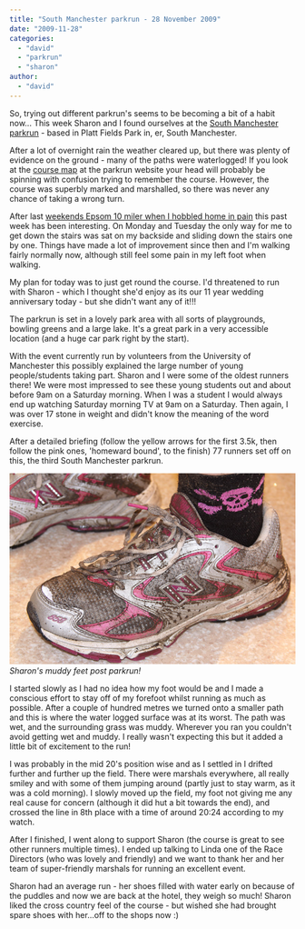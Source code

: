 ```yaml
---
title: "South Manchester parkrun - 28 November 2009"
date: "2009-11-28"
categories: 
  - "david"
  - "parkrun"
  - "sharon"
author: 
  - "david"
---
```


So, trying out different parkrun's seems to be becoming a bit of a habit now... This week Sharon and I found ourselves at the [South Manchester parkrun](http://www.parkrun.org.uk/south-manchester/Home.aspx) - based in Platt Fields Park in, er, South Manchester.

After a lot of overnight rain the weather cleared up, but there was plenty of evidence on the ground - many of the paths were waterlogged! If you look at the [course map](http://www.parkrun.org.uk/south-manchester/Course.aspx) at the parkrun website your head will probably be spinning with confusion trying to remember the course. However, the course was superbly marked and marshalled, so there was never any chance of taking a wrong turn.

After last [weekends Epsom 10 miler when I hobbled home in pain](/2009/11/epsom-10-22-november-2009/) this past week has been interesting. On Monday and Tuesday the only way for me to get down the stairs was sat on my backside and sliding down the stairs one by one. Things have made a lot of improvement since then and I'm walking fairly normally now, although still feel some pain in my left foot when walking.

My plan for today was to just get round the course. I'd threatened to run with Sharon - which I thought she'd enjoy as its our 11 year wedding anniversary today - but she didn't want any of it!!!

The parkrun is set in a lovely park area with all sorts of playgrounds, bowling greens and a large lake. It's a great park in a very accessible location (and a huge car park right by the start).

With the event currently run by volunteers from the University of Manchester this possibly explained the large number of young people/students taking part. Sharon and I were some of the oldest runners there! We were most impressed to see these young students out and about before 9am on a Saturday morning. When I was a student I would always end up watching Saturday morning TV at 9am on a Saturday. Then again, I was over 17 stone in weight and didn't know the meaning of the word exercise.

After a detailed briefing (follow the yellow arrows for the first 3.5k, then follow the pink ones, 'homeward bound', to the finish) 77 runners set off on this, the third South Manchester parkrun.

![Sharon's muddy feet post parkrun!](/images/2009/20091128-IMG_8413.jpg)
*Sharon's muddy feet post parkrun!*

I started slowly as I had no idea how my foot would be and I made a conscious effort to stay off of my forefoot whilst running as much as possible. After a couple of hundred metres we turned onto a smaller path and this is where the water logged surface was at its worst. The path was wet, and the surrounding grass was muddy. Wherever you ran you couldn't avoid getting wet and muddy. I really wasn't expecting this but it added a little bit of excitement to the run!

I was probably in the mid 20's position wise and as I settled in I drifted further and further up the field. There were marshals everywhere, all really smiley and with some of them jumping around (partly just to stay warm, as it was a cold morning). I slowly moved up the field, my foot not giving me any real cause for concern (although it did hut a bit towards the end), and crossed the line in 8th place with a time of around 20:24 according to my watch.

After I finished, I went along to support Sharon (the course is great to see other runners multiple times). I ended up talking to Linda one of the Race Directors (who was lovely and friendly) and we want to thank her and her team of super-friendly marshals for running an excellent event.

Sharon had an average run - her shoes filled with water early on because of the puddles and now we are back at the hotel, they weigh so much! Sharon liked the cross country feel of the course - but wished she had brought spare shoes with her...off to the shops now :)
